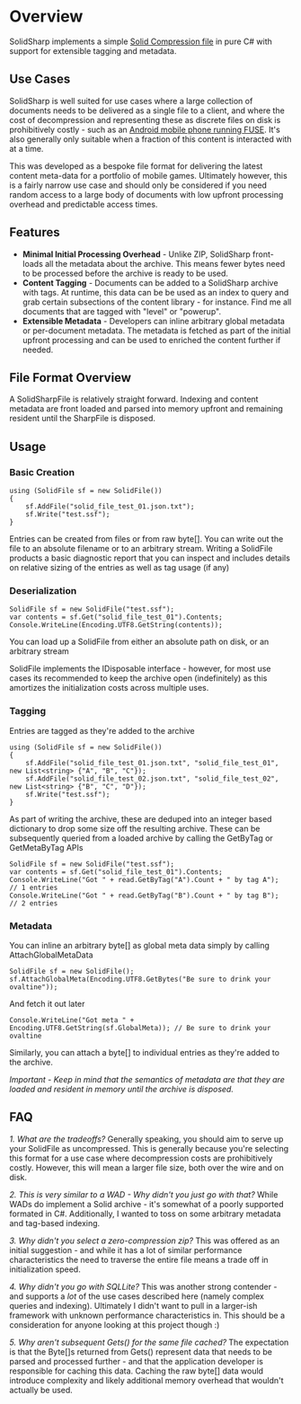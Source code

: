 # Overview
SolidSharp implements  a simple [Solid Compression file](https://en.wikipedia.org/wiki/Solid_compression) in pure C# with support for extensible tagging and metadata.

## Use Cases
SolidSharp is well suited for use cases where a large collection of documents needs to be delivered as a single file to a client, and where the cost of decompression and representing these as discrete files on disk is prohibitively costly - such as an [Android mobile phone running FUSE](http://fixbugfix.blogspot.com/2015/11/why-does-fuse-on-android-suck.html).  It's also generally only suitable when a fraction of this content is interacted with at a time.

This was developed as a bespoke file format for delivering the latest content meta-data for a portfolio of mobile games. Ultimately however, this is a fairly narrow use case and should only be considered if you need random access to a large body of documents with low upfront processing overhead and predictable access times.

## Features

 - **Minimal Initial Processing Overhead** - Unlike ZIP, SolidSharp front-loads all the metadata about the archive. This means fewer bytes need to be processed before the archive is ready to be used.
 - **Content Tagging** - Documents can be added to a SolidSharp archive with tags. At runtime, this data can be be used as an index to query and grab certain subsections of the content library - for instance. Find me all documents that are tagged with "level" or "powerup".
 - **Extensible Metadata** - Developers can inline arbitrary global metadata or per-document metadata. The metadata is fetched as part of the initial upfront processing and can be used to enriched the content further if needed.


## File Format Overview
A SolidSharpFile is relatively straight forward. Indexing and content metadata are front loaded and parsed into memory upfront and remaining resident until the SharpFile is disposed.



## Usage

### Basic Creation

    using (SolidFile sf = new SolidFile())  
    {  
        sf.AddFile("solid_file_test_01.json.txt");  
        sf.Write("test.ssf");  
    }
Entries can be created from files or from raw byte[]. You can write out the file to an absolute filename or to an arbitrary stream. Writing a SolidFile products a basic diagnostic report that you can inspect and includes details on relative sizing of the entries as well as tag usage (if any)

### Deserialization

    SolidFile sf = new SolidFile("test.ssf");  
    var contents = sf.Get("solid_file_test_01").Contents;  
    Console.WriteLine(Encoding.UTF8.GetString(contents));

You can load up a SolidFile from either an absolute path on disk, or an arbitrary stream

SolidFile implements the IDisposable interface - however, for most use cases its recommended to keep the archive open (indefinitely) as this amortizes the initialization costs across multiple uses.

### Tagging
Entries are tagged as they're added to the archive

    using (SolidFile sf = new SolidFile())  
    {  
        sf.AddFile("solid_file_test_01.json.txt", "solid_file_test_01",  new List<string> {"A", "B", "C"});  
        sf.AddFile("solid_file_test_02.json.txt", "solid_file_test_02", new List<string> {"B", "C", "D"});  
        sf.Write("test.ssf");  
    }

As part of writing the archive, these are deduped into an integer based dictionary to drop some size off the resulting archive. These can be subsequently queried from a loaded archive by calling the GetByTag or GetMetaByTag APIs

    SolidFile sf = new SolidFile("test.ssf");  
    var contents = sf.Get("solid_file_test_01").Contents;  
    Console.WriteLine("Got " + read.GetByTag("A").Count + " by tag A");  // 1 entries
	Console.WriteLine("Got " + read.GetByTag("B").Count + " by tag B");  // 2 entries

### Metadata

You can inline an arbitrary byte[] as global meta data simply by calling AttachGlobalMetaData

    SolidFile sf = new SolidFile();  
    sf.AttachGlobalMeta(Encoding.UTF8.GetBytes("Be sure to drink your ovaltine"));
    
And fetch it out later

    Console.WriteLine("Got meta " + Encoding.UTF8.GetString(sf.GlobalMeta)); // Be sure to drink your ovaltine

Similarly, you can attach a byte[] to individual entries as they're added to the archive. 

*Important - Keep in mind that the semantics of metadata are that they are loaded and resident in memory until the archive is disposed.* 


## FAQ

 *1. What are the tradeoffs?*
 Generally speaking, you should aim to serve up your SolidFile as uncompressed. This is generally because you're selecting this format for a use case where decompression costs are prohibitively costly. However, this will mean a larger file size, both over the wire and on disk.
 
 *2. This is very similar to a WAD - Why didn't you just go with that?*
 While WADs do implement a Solid archive - it's somewhat of a poorly supported formated in C#. Additionally, I wanted to toss on some arbitrary metadata and tag-based indexing.
 
 *3. Why didn't you select a zero-compression zip?*
This was offered as an initial suggestion - and while it has a lot of similar performance characteristics the need to traverse the entire file means a trade off in initialization speed.
 
 *4. Why didn't you go with SQLLite?*
 This was another strong contender - and supports a _lot_ of the use cases described here (namely complex queries and indexing). Ultimately I didn't want to pull in a larger-ish framework with unknown performance characteristics in. This should be a consideration for anyone looking at this project though :)

*5.  Why aren't subsequent Gets() for the same file cached?*
The expectation is that the Byte[]s returned from Gets() represent data that needs to be parsed and processed further - and that the application developer is responsible for caching this data. Caching the raw byte[] data would introduce complexity and likely additional memory overhead that wouldn't actually be used.